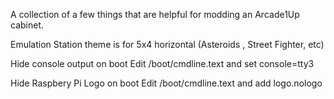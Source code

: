 
A collection of a few things that are helpful for modding an Arcade1Up cabinet. 






Emulation Station theme is for 5x4 horizontal (Asteroids , Street Fighter, etc)









Hide console output on boot
Edit /boot/cmdline.text and set console=tty3

Hide Raspbery Pi Logo on boot
Edit /boot/cmdline.text and add logo.nologo
